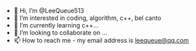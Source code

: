 - 👋 Hi, I’m @LeeQueue513
- 👀 I’m interested in coding, algorithm, c++, bel canto
- 🌱 I’m currently learning c++...
- 💞️ I’m looking to collaborate on ...
- 📫 How to reach me - my email address is leequeue@qq.com

<!---
LeeQueue513/LeeQueue513 is a ✨ special ✨ repository because its `README.md` (this file) appears on your GitHub profile.
You can click the Preview link to take a look at your changes.
--->
